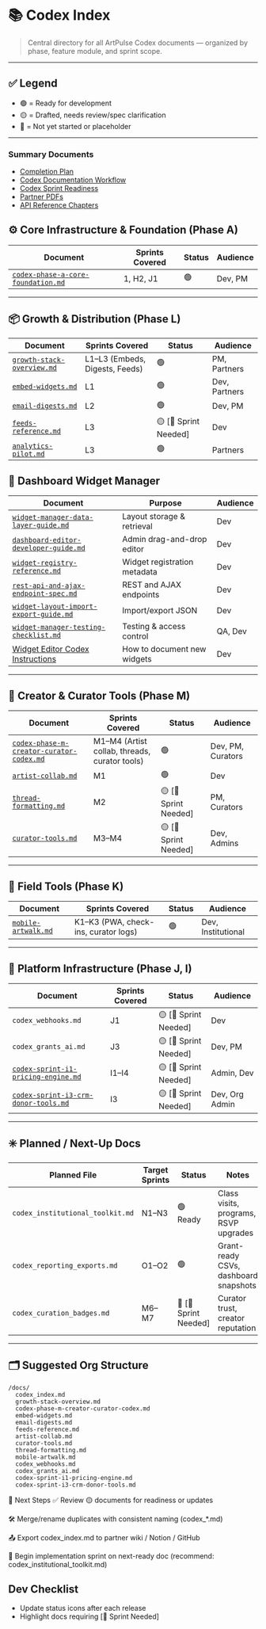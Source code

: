 # 📚 Codex Index

> Central directory for all ArtPulse Codex documents — organized by phase, feature module, and sprint scope.

---

## ✅ Legend

- 🟢 = Ready for development
- 🟡 = Drafted, needs review/spec clarification
- 🔴 = Not yet started or placeholder

---

### Summary Documents
- [Completion Plan](./completion-plan.md)
- [Codex Documentation Workflow](./codex_documentation_workflow.md)
- [Codex Sprint Readiness](./codex_sprint_readiness.md)
- [Partner PDFs](./partner-pdf/)
- [API Reference Chapters](./api-chapters)


## ⚙️ Core Infrastructure & Foundation (Phase A)

| Document | Sprints Covered | Status | Audience |
|----------|-----------------|--------|----------|
| [`codex-phase-a-core-foundation.md`](./codex-phase-a-core-foundation.md) | 1, H2, J1 | 🟢 | Dev, PM |

---

## 📦 Growth & Distribution (Phase L)

| Document | Sprints Covered | Status | Audience |
|----------|------------------|--------|----------|
| [`growth-stack-overview.md`](./growth-stack-overview.md) | L1–L3 (Embeds, Digests, Feeds) | 🟢 | PM, Partners |
| [`embed-widgets.md`](./embed-widgets.md) | L1 | 🟢 | Dev, Partners |
| [`email-digests.md`](./email-digests.md) | L2 | 🟢 | Dev, PM |
| [`feeds-reference.md`](./feeds-reference.md) | L3 | 🟡 [🚧 Sprint Needed] | Dev |
| [`analytics-pilot.md`](./analytics-pilot.md) | L3 | 🟢 | Partners |

## 🧩 Dashboard Widget Manager

| Document | Purpose | Audience |
|----------|---------|----------|
| [`widget-manager-data-layer-guide.md`](./widget-manager-data-layer-guide.md) | Layout storage & retrieval | Dev |
| [`dashboard-editor-developer-guide.md`](./dashboard-editor-developer-guide.md) | Admin drag-and-drop editor | Dev |
| [`widget-registry-reference.md`](./widget-registry-reference.md) | Widget registration metadata | Dev |
| [`rest-api-and-ajax-endpoint-spec.md`](./rest-api-and-ajax-endpoint-spec.md) | REST and AJAX endpoints | Dev |
| [`widget-layout-import-export-guide.md`](./widget-layout-import-export-guide.md) | Import/export JSON | Dev |
| [`widget-manager-testing-checklist.md`](./widget-manager-testing-checklist.md) | Testing & access control | QA, Dev |
| [Widget Editor Codex Instructions](./Widget_Editor_Codex_Instructions.md) | How to document new widgets | Dev |

---

## 🎨 Creator & Curator Tools (Phase M)

| Document | Sprints Covered | Status | Audience |
|----------|------------------|--------|----------|
| [`codex-phase-m-creator-curator-codex.md`](./codex-phase-m-creator-curator-codex.md) | M1–M4 (Artist collab, threads, curator tools) | 🟢 | Dev, PM, Curators |
| [`artist-collab.md`](./artist-collab.md) | M1 | 🟢 | Dev |
| [`thread-formatting.md`](./thread-formatting.md) | M2 | 🟡 [🚧 Sprint Needed] | PM, Curators |
| [`curator-tools.md`](./curator-tools.md) | M3–M4 | 🟡 [🚧 Sprint Needed] | Dev, Admins |

---

## 🧰 Field Tools (Phase K)

| Document | Sprints Covered | Status | Audience |
|----------|------------------|--------|----------|
| [`mobile-artwalk.md`](./mobile-artwalk.md) | K1–K3 (PWA, check-ins, curator logs) | 🟢 | Dev, Institutional |

---

## 🧪 Platform Infrastructure (Phase J, I)

| Document | Sprints Covered | Status | Audience |
|----------|------------------|--------|----------|
| `codex_webhooks.md` | J1 | 🟡 [🚧 Sprint Needed] | Dev |
| `codex_grants_ai.md` | J3 | 🟡 [🚧 Sprint Needed] | Dev, PM |
| [`codex-sprint-i1-pricing-engine.md`](./codex-sprint-i1-pricing-engine.md) | I1–I4 | 🟡 [🚧 Sprint Needed] | Admin, Dev |
| [`codex-sprint-i3-crm-donor-tools.md`](./codex-sprint-i3-crm-donor-tools.md) | I3 | 🟡 [🚧 Sprint Needed] | Dev, Org Admin |

---

## ✳️ Planned / Next-Up Docs

| Planned File | Target Sprints | Status | Notes |
|--------------|----------------|--------|-------|
| `codex_institutional_toolkit.md` | N1–N3 | 🟢 Ready | Class visits, programs, RSVP upgrades |
| `codex_reporting_exports.md` | O1–O2 | 🟢 | Grant-ready CSVs, dashboard snapshots |
| `codex_curation_badges.md` | M6–M7 | 🔴 [🚧 Sprint Needed] | Curator trust, creator reputation |

---

## 🗂 Suggested Org Structure

```plaintext
/docs/
  codex_index.md
  growth-stack-overview.md
  codex-phase-m-creator-curator-codex.md
  embed-widgets.md
  email-digests.md
  feeds-reference.md
  artist-collab.md
  curator-tools.md
  thread-formatting.md
  mobile-artwalk.md
  codex_webhooks.md
  codex_grants_ai.md
  codex-sprint-i1-pricing-engine.md
  codex-sprint-i3-crm-donor-tools.md
```
📌 Next Steps
✅ Review 🟡 documents for readiness or updates

🛠 Merge/rename duplicates with consistent naming (codex_*.md)

📤 Export codex_index.md to partner wiki / Notion / GitHub

🚀 Begin implementation sprint on next-ready doc (recommend: codex_institutional_toolkit.md)

## Dev Checklist
- Update status icons after each release
- Highlight docs requiring [🚧 Sprint Needed]
